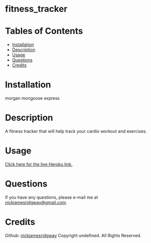 # fitness_tracker
# Tables of Contents
* [Installation](#installation)
* [Description](#description)
* [Usage](#usage)
* [Questions](#questions)
* [Credits](#credits)
# Installation
morgan
mongoose
express
# Description
A fitness tracker that will help track your cardio workout and exercises.
# Usage
[Click here for the live Heroku link.](https://aqueous-fjord-51109.herokuapp.com/)
# Questions
If you have any questions, please e-mail me at nickjamesridgway@gmail.com.
# Credits
Github: [nickjamesridgway](https://github.com/nickjamesridgway/)
Copyright undefined. All Rights Reserved.

